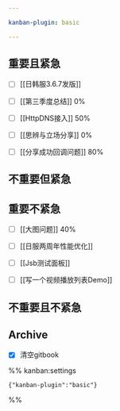 ```yaml
---

kanban-plugin: basic

---
```


## 重要且紧急

- [ ] [[日韩服3.6.7发版]]
- [ ] [[第三季度总结]] 0%
- [ ] [[HttpDNS接入]] 50%
- [ ] [[思辨与立场分享]] 0%
- [ ] [[分享成功回调问题]] 80%


## 不重要但紧急



## 重要不紧急

- [ ] [[大图问题]] 40%
- [ ] [[日服两周年性能优化]]
- [ ] [[Jsb测试面板]]
- [ ] [[写一个视频播放列表Demo]]


## 不重要且不紧急



## Archive

- [x] 清空gitbook




%% kanban:settings
```
{"kanban-plugin":"basic"}
```
%%